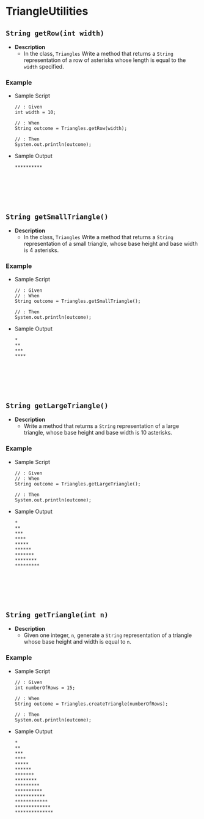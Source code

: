 # TriangleUtilities
## `String getRow(int width)`
* **Description**
    * In the class, `Triangles` Write a method that returns a `String` representation of a row of asterisks whose length is equal to the `width` specified.
    
### Example
* Sample Script

    ```
    // : Given
    int width = 10;
    
    // : When
    String outcome = Triangles.getRow(width);
    
    // : Then
    System.out.println(outcome);
    ```



* Sample Output

    ```
    **********
    ```
    
    
    
    
    
    








<br><br><br><br>
## `String getSmallTriangle()`
* **Description**
    * In the class, `Triangles` Write a method that returns a `String` representation of a small triangle, whose base height and base width is 4 asterisks.
    
### Example
* Sample Script

    ```
    // : Given
    // : When
    String outcome = Triangles.getSmallTriangle();
    
    // : Then
    System.out.println(outcome);
    ```



* Sample Output

    ```
    *
    **
    ***
    ****
    
    ```
    
    
    
    
    
    

<br><br><br><br>
## `String getLargeTriangle()`
* **Description**
    * Write a method that returns a `String` representation of a large triangle, whose base height and base width is 10 asterisks.
    
### Example
* Sample Script

    ```
    // : Given
    // : When
    String outcome = Triangles.getLargeTriangle();
    
    // : Then
    System.out.println(outcome);
    ```



* Sample Output

    ```
    *
    **
    ***
    ****
    *****
    ******
    *******
    ********
    *********
    
    ```







<br><br><br><br>
## `String getTriangle(int n)`
* **Description**
    * Given one integer, `n`, generate a `String` representation of a triangle whose base height and width is equal to `n`.

	
### Example
* Sample Script

    ```
    // : Given
    int numberOfRows = 15;
    
    // : When
    String outcome = Triangles.createTriangle(numberOfRows);
    
    // : Then
    System.out.println(outcome);
    ```



* Sample Output

    ```
    *
    **
    ***
    ****
    *****
    ******
    *******
    ********
    *********
    **********
    ***********
    ************
    *************
    **************
    
    ```